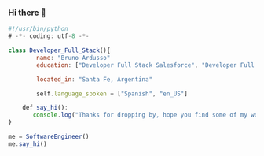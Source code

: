 ### Hi there 👋

<!--
**BrunoArdusso/BrunoArdusso** is a ✨ _special_ ✨ repository because its `README.md` (this file) appears on your GitHub profile.

Here are some ideas to get you started:

- 🔭 I’m currently working on ...
- 🌱 I’m currently learning ...
- 👯 I’m looking to collaborate on ...
- 🤔 I’m looking for help with ...
- 💬 Ask me about ...
- 📫 How to reach me: ...
- 😄 Pronouns: ...
- ⚡ Fun fact: ...
-->

```js
#!/usr/bin/python
# -*- coding: utf-8 -*-

class Developer_Full_Stack(){
        name: "Bruno Ardusso"
        education: ["Developer Full Stack Salesforce", "Developer Full Stack Web", "Ingenieria en Informatica"]

        located_in: "Santa Fe, Argentina"

        self.language_spoken = ["Spanish", "en_US"]

    def say_hi():
       console.log("Thanks for dropping by, hope you find some of my work interesting.")
}

me = SoftwareEngineer()
me.say_hi()
```



